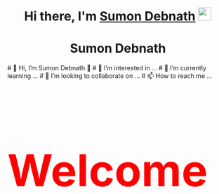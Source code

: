 <div align="center">
   <h1>Hi there, I'm <a href="[https://www.facebook.com/profile.php?id=100009047409913/]">Sumon Debnath</a> <img src="https://media.giphy.com/media/hvRJCLFzcasrR4ia7z/giphy.gif" width="30"> </h1>
</div>

<div background-image:url("https://cdn.pixabay.com/photo/2015/04/23/22/00/tree-736885_1280.jpg")>
   <div align="center">
      <h1>Sumon Debnath</h1>
      <img > </img>
   </div>
</div>
# 👋 Hi, I’m Sumon Debnath 👋
# 👀 I’m interested in ...
# 🌱 I’m currently learning ...
# 💞️ I’m looking to collaborate on ...
# 📫 How to reach me ...

<!DOCTYPE html>
<html lang="en">
<head>
    <meta charset="UTF-8">
    <meta name="viewport" content="width=device-width, initial-scale=1.0">
    <title>Document</title>
	<style>
		.title{
			color: red;
			font-size: 100px;
		}
	</style>
</head>
<body>
    <div>
	    <h1 class="title"> Welcome</h1>
    </div>
</body>
</html>

		

<!---
sumondebnath/sumondebnath is a ✨ special ✨ repository because its `README.md` (this file) appears on your GitHub profile.
You can click the Preview link to take a look at your changes.
--->
